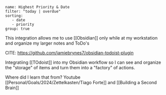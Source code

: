 ```todoist
name: Highest Priority & Date
filter: "today | overdue"
sorting: 
   - date
   - priority
group: true
```

This integration allows me to use [[Obsidian]] only while at my workstation and organize my larger notes and ToDo's

CITE: https://github.com/jamiebrynes7/obsidian-todoist-plugin

Integratiing [[TOdoist]] into my Obsidian workflow so I can see and organize the "storage" of items and turn them into a "factory" of actions.

Where did I learn that from? Youtube [[Personal/Goals/2024/Zettelkasten/Tiago Forte]] and [[Building a Second Brain]]

